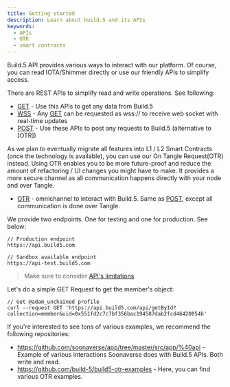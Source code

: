 ```yaml
---
title: Getting started
description: Learn about build.5 and its APIs
keywords:
  - APIs
  - OTR
  - smart contracts
---
```


Build.5 API provides various ways to interact with our platform. Of course, you can read IOTA/Shimmer directly or use our friendly APIs to simplify access.

There are REST APIs to simplify read and write operations. See following:
- [GET](api-get) - Use this APIs to get any data from Build.5
- [WSS](api-get) - Any [GET](api-get) can be requested as wss:// to receive web socket with real-time updates
- [POST](api-post) - Use these APIs to post any requests to Build.5 (alternative to [OTR])

As we plan to eventually migrate all features into L1 / L2 Smart Contracts (once the technology is available), you can use our On Tangle Request(OTR) instead. Using OTR enables you to be more future-proof and reduce the amount of refactoring / UI changes you might have to make. It provides a more secure channel as all communication happens directly with your node and over Tangle.

- [OTR](api-otr) - omnichannel to interact with Build.5. Same as [POST](api-post), except all communication is done over Tangle.

We provide two endpoints. One for testing and one for production. See below:

```
// Production endpoint
https://api.build5.com

// Sandbox available endpoint
https://api-test.build5.com

```

> Make sure to consider [API's limitations](limitations)

Let's do a simple GET Request to get the member's object:

```
// Get @adam_unchained profile
curl --request GET 'https://api.build5.com/api/getById?collection=member&uid=0x551fd2c7c7bf356bac194587dab2fcd46420054b'
```

If you're interested to see tons of various examples, we recommend the following repositories: 
- https://github.com/soonaverse/app/tree/master/src/app/%40api - Example of various interactions Soonaverse does with Build.5 APIs. Both write and read.
- https://github.com/build-5/build5-otr-examples - Here, you can find various OTR examples.